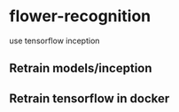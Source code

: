 # flower-recognition
use tensorflow inception

## Retrain models/inception

## Retrain tensorflow in docker
